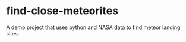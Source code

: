 # find-close-meteorites
A demo project that uses python and NASA data to find meteor landing sites.
